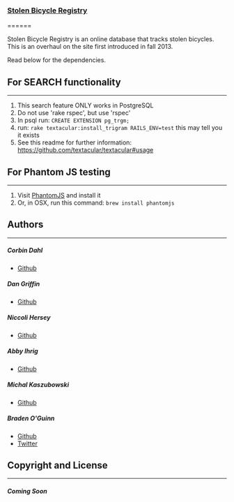 ### [Stolen Bicycle Registry](http://stolen-bicycle-registry.herokuapp.com)
======

Stolen Bicycle Registry is an online database that tracks stolen bicycles. This is an overhaul on the site first introduced in fall 2013.

Read below for the dependencies.


## For SEARCH functionality
------

1. This search feature ONLY works in PostgreSQL
2. Do not use 'rake rspec', but use 'rspec'
3. In psql run: `CREATE EXTENSION pg_trgm;`
4. run: `rake textacular:install_trigram RAILS_ENV=test`
   this may tell you it exists
5. See this readme for further information:
   https://github.com/textacular/textacular#usage


## For Phantom JS testing
------

1. Visit [PhantomJS](http://phantomjs.org/download.html) and install it
2. Or, in OSX, run this command: `brew install phantomjs`


## Authors
------

##### Corbin Dahl

  * [Github](http://github.com/corbindarras)

##### Dan Griffin

  * [Github](http://github.com/dangoldgriff)

##### Niccoli Hersey

  * [Github](http://github.com/niccoli)

##### Abby Ihrig

  * [Github](http://github.com/abbysmalls)

##### Michal Kaszubowski

  * [Github](http://github.com/Kowser)

##### Braden O'Guinn

  * [Github](http://github.com/broguinn)
  * [Twitter](http://twitter.com/broguinn)


## Copyright and License
------

##### Coming Soon
